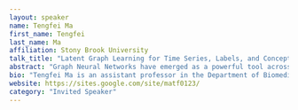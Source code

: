```yaml
---
layout: speaker
name: Tengfei Ma
first_name: Tengfei
last_name: Ma
affiliation: Stony Brook University
talk_title: "Latent Graph Learning for Time Series, Labels, and Concepts"
abstract: "Graph Neural Networks have emerged as a powerful tool across numerous applications. While most graph neural networks assume the existence of known graph structures, explicit graph structures are often unavailable or suboptimal. Latent graph discovery (also known as graph structure learning), addresses this limitation by inferring meaningful unknown relational structures, thus bridging the gap between unstructured data and graph-based learning paradigms. In this talk, I will introduce some of our work on discovering latent graphs in various contexts, such as drug-drug-interaction prediction, time series analysis, and concept bottleneck models."
bio: "Tengfei Ma is an assistant professor in the Department of Biomedical Informatics, Stony Brook University. Before joining SBU, he was a staff research scientist in IBM T. J. Watson Research center, where he led the AI challenge of deep learning on graphs. He got his PhD from the University of Tokyo, MS from Peking University and BE from Tsinghua University, and also worked in IBM Research Tokyo for one year. His recent research was focused on deep graph learning, time series analysis and their application in the biomedical domain. Specifically, on graph learning his work includes scalability (such as FastGCN), generalizability, and combining geometry and topological information with GNNs. He has published over 60 papers in major AI conferences such as NeurIPS, ICLR, ICML, AAAI. He is a recipient of the best paper award in ISWC 2021 research track, and two IBM outstanding research awards."
website: https://sites.google.com/site/matf0123/
category: "Invited Speaker"
---
```

